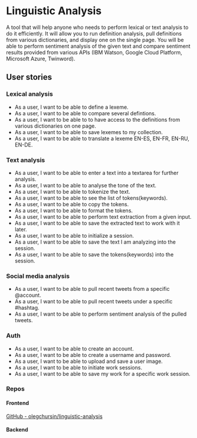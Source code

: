 # Linguistic Analysis
A tool that will help anyone who needs to perform lexical or text analysis to do it efficiently. It will allow you to run definition analysis, pull definitions from various dictionaries, and display one on the single page. You will be able to perform sentiment analysis of the given text and compare sentiment results provided from various APIs (IBM Watson, Google Cloud Platform, Microsoft Azure, Twinword).

## User stories

### Lexical analysis
- As a user, I want to be able to define a lexeme.
- As a user, I want to be able to compare several defintions.
- As a user, I want to be able to to have access to the definitions from various dictionaries on one page.
- As a user, I want to be able to save lexemes to my collection.
- As a user, I want to be able to translate a lexeme EN-ES, EN-FR, EN-RU, EN-DE.


### Text analysis
- As a user, I want to be able to enter a text into a textarea for further analysis.
- As a user, I want to be able to analyse the tone of the text.
- As a user, I want to be able to tokenize the text.
- As a user, I want to be able to see the list of tokens(keywords).
- As a user, I want to be able to copy the tokens.
- As a user, I want to be able to format the tokens.
- As a user, I want to be able to perform text extraction from a given input.
- As a user, I want to be able to save the extracted text to work with it later.
- As a user, I want to be able to initialize a session.
- As a user, I want to be able to save the text I am analyzing into the session.
- As a user, I want to be able to save the tokens(keywords) into the session.

### Social media analysis
- As a user, I want to be able to pull recent tweets from a specific @account.
- As a user, I want to be able to pull recent tweets under a specific #hashtag.
- As a user, I want to be able to perform sentiment analysis of the pulled tweets.

### Auth
- As a user, I want to be able to create an account.
- As a user, I want to be able to create a username and password.
- As a user, I want to be able to upload and save a user image.
- As a user, I want to be able to initiate work sessions.
- As a user, I want to be able to save my work for a specific work session.

### Repos
#### Frontend
[GitHub - olegchursin/linguistic-analysis](https://github.com/olegchursin/linguistic-analysis)

#### Backend
